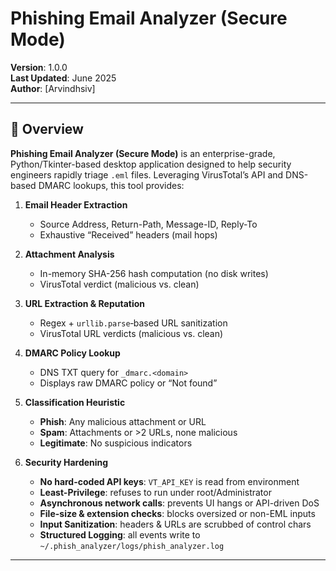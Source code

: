 # Phishing Email Analyzer (Secure Mode)

**Version**: 1.0.0  
**Last Updated**: June 2025  
**Author**: [Arvindhsiv]

---

## 📖 Overview

**Phishing Email Analyzer (Secure Mode)** is an enterprise-grade, Python/Tkinter-based desktop application designed to help security engineers rapidly triage `.eml` files. Leveraging VirusTotal’s API and DNS-based DMARC lookups, this tool provides:

1. **Email Header Extraction**  
   - Source Address, Return-Path, Message-ID, Reply-To  
   - Exhaustive “Received” headers (mail hops)  

2. **Attachment Analysis**  
   - In-memory SHA-256 hash computation (no disk writes)  
   - VirusTotal verdict (malicious vs. clean)  

3. **URL Extraction & Reputation**  
   - Regex + `urllib.parse`‐based URL sanitization  
   - VirusTotal URL verdicts (malicious vs. clean)  

4. **DMARC Policy Lookup**  
   - DNS TXT query for `_dmarc.<domain>`  
   - Displays raw DMARC policy or “Not found”  

5. **Classification Heuristic**  
   - **Phish**: Any malicious attachment or URL  
   - **Spam**: Attachments or >2 URLs, none malicious  
   - **Legitimate**: No suspicious indicators  

6. **Security Hardening**  
   - **No hard-coded API keys**: `VT_API_KEY` is read from environment  
   - **Least-Privilege**: refuses to run under root/Administrator  
   - **Asynchronous network calls**: prevents UI hangs or API-driven DoS  
   - **File-size & extension checks**: blocks oversized or non-EML inputs  
   - **Input Sanitization**: headers & URLs are scrubbed of control chars  
   - **Structured Logging**: all events write to `~/.phish_analyzer/logs/phish_analyzer.log`  

---

